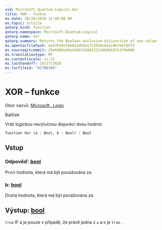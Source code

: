 ```yaml
---
uid: Microsoft.Quantum.Logical.Xor
title: XOR – funkce
ms.date: 10/26/2020 12:00:00 AM
ms.topic: article
qsharp.kind: function
qsharp.namespace: Microsoft.Quantum.Logical
qsharp.name: Xor
qsharp.summary: Returns the Boolean exclusive disjunction of two values.
ms.openlocfilehash: ae43545e19e81ed5da17c3d58c62ac0b7ee765f3
ms.sourcegitcommit: 29e0d88a30e4166fa580132124b0eb57e1f0e986
ms.translationtype: MT
ms.contentlocale: cs-CZ
ms.lasthandoff: 10/27/2020
ms.locfileid: "92708349"
---
```

# <a name="xor-function"></a>XOR – funkce

Obor názvů: [Microsoft.. Logic](xref:Microsoft.Quantum.Logical)

Balíček [](https://nuget.org/packages/)


Vrátí logickou nevýlučnou disjunkci dvou hodnot.

```qsharp
function Xor (a : Bool, b : Bool) : Bool
```


## <a name="input"></a>Vstup

### <a name="a--bool"></a>Odpověď: [bool](xref:microsoft.quantum.lang-ref.bool)

První hodnota, která má být považována za.


### <a name="b--bool"></a>b: [bool](xref:microsoft.quantum.lang-ref.bool)

Druhá hodnota, která má být považována za.



## <a name="output--bool"></a>Výstup: [bool](xref:microsoft.quantum.lang-ref.bool)

`true` IF a je pouze v případě, že právě jedna z `a` a `b` je `true` .